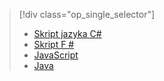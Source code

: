 > [!div class="op_single_selector"] 
> * [Skript jazyka C#](../articles/azure-functions/functions-reference-csharp.md) 
> * [Skript F #](../articles/azure-functions/functions-reference-fsharp.md) 
> * [JavaScript](../articles/azure-functions/functions-reference-node.md) 
> * [Java](../articles/azure-functions/functions-reference-java.md) 
  
